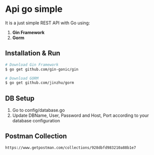 # Api go simple
It is a just simple REST API with Go using:
1. **Gin Framework**
2. **Gorm** 

## Installation & Run
```bash
# Download Gin Framework
$ go get github.com/gin-gonic/gin

# Download GORM
$ go get github.com/jinzhu/gorm
```

## DB Setup
1. Go to config/database.go
2. Update DBName, User, Password and Host, Port according to your database configuration

## Postman Collection

`https://www.getpostman.com/collections/928dbfd983210a88b1e7`